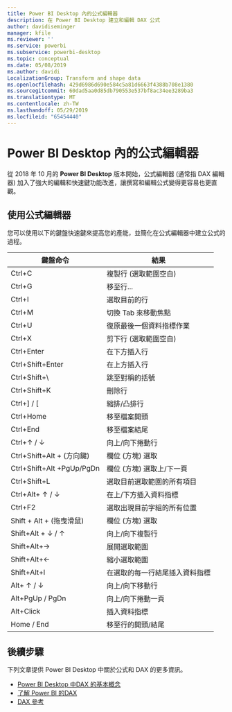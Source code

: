 ```yaml
---
title: Power BI Desktop 內的公式編輯器
description: 在 Power BI Desktop 建立和編輯 DAX 公式
author: davidiseminger
manager: kfile
ms.reviewer: ''
ms.service: powerbi
ms.subservice: powerbi-desktop
ms.topic: conceptual
ms.date: 05/08/2019
ms.author: davidi
LocalizationGroup: Transform and shape data
ms.openlocfilehash: 429d6986d690e584c5a81d6663f4388b708e1380
ms.sourcegitcommit: 60dad5aa0d85db790553e537bf8ac34ee3289ba3
ms.translationtype: MT
ms.contentlocale: zh-TW
ms.lasthandoff: 05/29/2019
ms.locfileid: "65454440"
---
```

# <a name="formula-editor-in-power-bi-desktop"></a>Power BI Desktop 內的公式編輯器

從 2018 年 10 月的 **Power BI Desktop** 版本開始，公式編輯器 (通常指 DAX 編輯器) 加入了強大的編輯和快速鍵功能改進，讓撰寫和編輯公式變得更容易也更直觀。 

## <a name="using-the-formula-editor"></a>使用公式編輯器

您可以使用以下的鍵盤快速鍵來提高您的產能，並簡化在公式編輯器中建立公式的過程。


|鍵盤命令  |結果  |
|---------|---------|
|Ctrl+C  | 複製行 (選取範圍空白) |
|Ctrl+G  |移至行... |
|Ctrl+I  |選取目前的行  |
|Ctrl+M  |切換 Tab 來移動焦點 |
|Ctrl+U  |復原最後一個資料指標作業  |
|Ctrl+X   | 剪下行 (選取範圍空白) |
|Ctrl+Enter  |在下方插入行  |
|Ctrl+Shift+Enter  |在上方插入行  |
|Ctrl+Shift+\  |跳至對稱的括號  |
|Ctrl+Shift+K  |刪除行  |
|Ctrl+] / [  |縮排/凸排行  |
|Ctrl+Home  |移至檔案開頭  |
|Ctrl+End  |移至檔案結尾  |
|Ctrl+↑ / ↓   |向上/向下捲動行  |
|Ctrl+Shift+Alt + (方向鍵)  |欄位 (方塊) 選取  |
|Ctrl+Shift+Alt +PgUp/PgDn  |欄位 (方塊) 選取上/下一頁 |
|Ctrl+Shift+L  |選取目前選取範圍的所有項目 |
|Ctrl+Alt+ ↑ / ↓  |在上/下方插入資料指標  |
|Ctrl+F2  |選取出現目前字組的所有位置 | 
|Shift + Alt + (拖曳滑鼠) |欄位 (方塊) 選取  |
|Shift+Alt + ↓ / ↑  |向上/向下複製行  |
|Shift+Alt+→  |展開選取範圍  |
|Shift+Alt+←  |縮小選取範圍 |
|Shift+Alt+I  |在選取的每一行結尾插入資料指標 |
|Alt+ ↑ / ↓  | 向上/向下移動行 |
|Alt+PgUp / PgDn  |向上/向下捲動一頁  |
|Alt+Click  |插入資料指標  |
|Home / End  |移至行的開頭/結尾  |

## <a name="next-steps"></a>後續步驟

下列文章提供 Power BI Desktop 中關於公式和 DAX 的更多資訊。

* [Power BI Desktop 中DAX 的基本概念](desktop-quickstart-learn-dax-basics.md)
* [了解 Power BI 的DAX](https://docs.microsoft.com/power-bi/guided-learning/introductiontodax?tutorial-step=1)
* [DAX 參考](https://msdn.microsoft.com/query-bi/dax/data-analysis-expressions-dax-reference)

